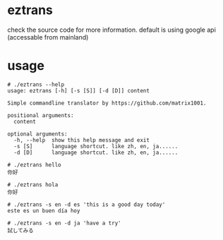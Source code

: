 # eztrans
check the source code for more information. default is using google api (accessable from mainland)
# usage
```
# ./eztrans --help
usage: eztrans [-h] [-s [S]] [-d [D]] content

Simple commandline translator by https://github.com/matrix1001.

positional arguments:
  content

optional arguments:
  -h, --help  show this help message and exit
  -s [S]      language shortcut. like zh, en, ja......
  -d [D]      language shortcut. like zh, en, ja......

# ./eztrans hello
你好

# ./eztrans hola
你好

# ./eztrans -s en -d es 'this is a good day today'
este es un buen día hoy

# ./eztrans -s en -d ja 'have a try'
試してみる
```
